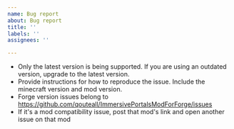 ```yaml
---
name: Bug report
about: Bug report
title: ''
labels: ''
assignees: ''

---
```


* Only the latest version is being supported. If you are using an outdated version, upgrade to the latest version.
* Provide instructions for how to reproduce the issue. Include the minecraft version and mod version.
* Forge version issues belong to  https://github.com/qouteall/ImmersivePortalsModForForge/issues
* If it's a mod compatibility issue, post that mod's link and open another issue on that mod

